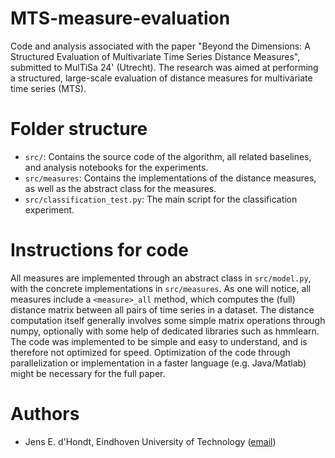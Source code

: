 # MTS-measure-evaluation
Code and analysis associated with the paper "Beyond the Dimensions: A Structured Evaluation of Multivariate Time Series Distance Measures", submitted to MulTiSa 24' (Utrecht).
The research was aimed at performing a structured, large-scale evaluation of distance measures for multivariate time series (MTS).

# Folder structure
- `src/`: Contains the source code of the algorithm, all related baselines, and analysis notebooks for the experiments.
- `src/measures`: Contains the implementations of the distance measures, as well as the abstract class for the measures.
- `src/classification_test.py`: The main script for the classification experiment.

# Instructions for code
All measures are implemented through an abstract class in `src/model.py`, with the concrete implementations in `src/measures`.
As one will notice, all measures include a `<measure>_all` method, which computes the (full) distance matrix between all pairs of time series in a dataset.
The distance computation itself generally involves some simple matrix operations through numpy, optionally with some help of dedicated libraries such as hmmlearn.
The code was implemented to be simple and easy to understand, and is therefore not optimized for speed.
Optimization of the code through parallelization or implementation in a faster language (e.g. Java/Matlab) might be necessary for the full paper.

# Authors
- Jens E. d'Hondt, Eindhoven University of Technology ([email](mailto:j.e.d.hondt@tue.nl))

